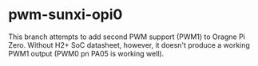 # pwm-sunxi-opi0

This branch attempts to add second PWM support (PWM1) to Oragne Pi Zero. Without H2+ SoC datasheet, however, it doesn't produce a working PWM1 output (PWM0 pn PA05 is working well).
